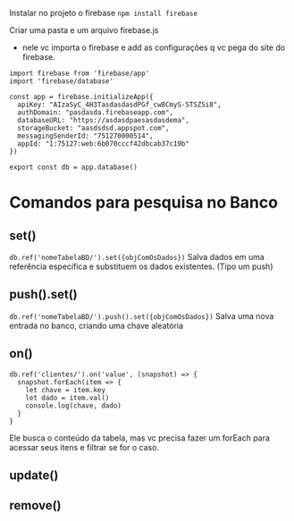 Instalar no projeto o firebase
  `npm install firebase`

Criar uma pasta e um arquivo firebase.js
  - nele vc importa o firebase e add as configurações q vc pega do site do firebase.

```
import firebase from 'firebase/app'
import 'firebase/database'

const app = firebase.initializeApp({
  apiKey: "AIzaSyC_4H3TasdasdasdPGf_cw8CmyS-STSZSi8",
  authDomain: "pasdasda.firebaseapp.com",
  databaseURL: "https://asdasdpaesasdasdema",
  storageBucket: "aasdsdsd.appspot.com",
  messagingSenderId: "751270000514",
  appId: "1:75127:web:6b070cccf42dbcab37c19b"
})

export const db = app.database()
```

# Comandos para pesquisa no Banco

## set()
  `db.ref('nomeTabelaBD/').set({objComOsDados})`
  Salva dados em uma referência específica e substituem os dados existentes. (Tipo um push)

## push().set()
  `db.ref('nomeTabelaBD/').push().set({objComOsDados})`
  Salva uma nova entrada no banco, criando uma chave aleatória

## on()
  ```
  db.ref('clientes/').on('value', (snapshot) => {
    snapshot.forEach(item => {
      let chave = item.key
      let dado = item.val()
      console.log(chave, dado)
    }
  }
  ```
  Ele busca o conteúdo da tabela, mas vc precisa fazer um forEach para acessar seus itens e filtrar se for o caso.

## update()

## remove()